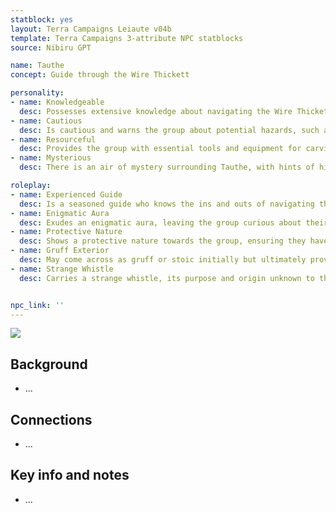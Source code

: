 ```yaml
---
statblock: yes
layout: Terra Campaigns Leiaute v04b
template: Terra Campaigns 3-attribute NPC statblocks
source: Nibiru GPT

name: Tauthe
concept: Guide through the Wire Thickett

personality:
- name: Knowledgeable
  desc: Possesses extensive knowledge about navigating the Wire Thickett and the dangers within.
- name: Cautious
  desc: Is cautious and warns the group about potential hazards, such as conducting wires and puddles.
- name: Resourceful
  desc: Provides the group with essential tools and equipment for carving a passage through the thickett.
- name: Mysterious
  desc: There is an air of mystery surrounding Tauthe, with hints of hidden knowledge or motives.

roleplay:
- name: Experienced Guide
  desc: Is a seasoned guide who knows the ins and outs of navigating the Wire Thickett.
- name: Enigmatic Aura
  desc: Exudes an enigmatic aura, leaving the group curious about their true intentions or background.
- name: Protective Nature
  desc: Shows a protective nature towards the group, ensuring they have the necessary tools and cautionary advice.
- name: Gruff Exterior
  desc: May come across as gruff or stoic initially but ultimately proves to be a reliable and trustworthy guide.
- name: Strange Whistle
  desc: Carries a strange whistle, its purpose and origin unknown to the group.


npc_link: ''
---
```


![](https://i.imgur.com/zR4JQ9r.png)


## Background
- ...

## Connections
- ...

## Key info and notes
- ...

